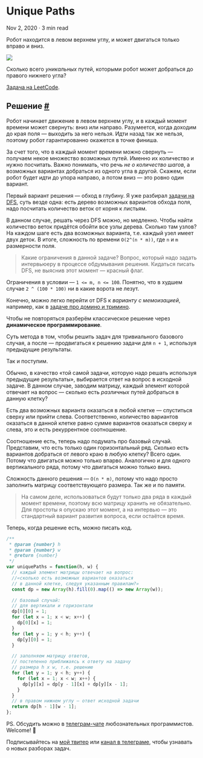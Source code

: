 Unique Paths
============

Nov 2, 2020 · 3 min read

Робот находится в левом верхнем углу, и может двигаться только вправо и вниз.

![](https://assets.leetcode.com/uploads/2018/10/22/robot_maze.png)

Сколько всего _уникальных_ путей, которыми робот может добраться до правого нижнего угла?

[Задача на LeetCode](https://leetcode.com/problems/unique-paths/).

Решение [#](#решение)
---------------------

Робот начинает движение в левом верхнем углу, и в каждый момент времени может свернуть: вниз или направо. Разумеется, когда доходим до края поля — выходить за него нельзя. Идти назад так же нельзя, поэтому робот гарантированно окажется в точке финиша.

За счет того, что в каждый момент времени можно свернуть — получаем некое множество возможных путей. Именно их количество и нужно посчитать. Важно понимать, что речь _не о количество шагов_, а возможных вариантах добраться из одного угла в другой. Скажем, если робот будет идти до упора направо, а потом вниз — это ровно один вариант.

Первый вариант решения — обход в глубину. Я уже разбирал [задачи на DFS](/tags/dfs/), суть везде одна: есть дерево возможных вариантов обхода поля, надо посчитать количество веток от корня к листьям.

В данном случае, решать через DFS можно, но медленно. Чтобы найти количество веток придётся обойти все узлы дерева. Сколько там узлов? На каждом шаге есть два возможных варианта, т.е. каждый узел имеет двух деток. В итоге, сложность по времени `O(2^(n * m))`, где `n` и `m` размерности поля.

> Какие ограничения в данной задаче? Вопрос, который надо задать интервьюеру в процессе обдумывания решения. Кидаться писать DFS, не выяснив этот момент — красный флаг.

Ограничения в условии — `1 <= m, n <= 100`. Понятно, что в худшем случае `2 ^ (100 * 100)` ни в какие ворота не лезут.

Конечно, можно легко перейти от DFS к _варианту с мемоизацией_, например, как в [задаче про домино и тримино](/posts/domino-and-tromino-tiling.md).

Чтобы не повторяться разберём классическое решение через **динамическое программирование**.

Суть метода в том, чтобы решить задач для тривиального базового случая, а после — продвигаться к решению задачи для `n + 1`, используя предыдущие результаты.

Так и поступим.

Обычно, в качество «той самой задачи, которую надо решать используя предыдущие результаты», выбирается ответ на вопрос в исходной задаче. В данном случае, заводим матрицу, каждый элемент которой отвечает на вопрос — сколько есть _различных_ путей добраться в данную клетку?

Есть два возможных варианта оказаться в любой клетке — спуститься сверху или прийти слева. Соответственно, количество вариантов оказаться в данной клетке равно сумме вариантов оказаться сверху и слева, это и есть рекуррентное соотношение.

Соотношение есть, теперь надо подумать про базовый случай. Представим, что есть только один горизонтальный ряд. Сколько есть вариантов добраться от левого краю в любую клетку? Всего один. Потому что двигаться можно только впарво. Аналогично и для одного вертикального ряда, потому что двигаться можно только вниз.

Сложность данного решения — `O(n * m)`, потому что надо просто заполнить матрицу соответствующего размера. Так же и по памяти.

> На самом деле, использоваться будут только два ряда в каждый момент времени, поэтому всю матрицу хранить не обязательно. Для простоты я опускаю этот момент, а на интервью — это стандартный вариант развития вопроса, если остаётся время.

Теперь, когда решение есть, можно писать код.

```js
/**
 * @param {number} h
 * @param {number} w
 * @return {number}
 */
var uniquePaths = function(h, w) {
  // каждый элемент матрицы отвечает на вопрос:
  //«сколько есть возможных вариантов оказаться
  // в данной клетке, следуя указанным правилам?»
  const dp = new Array(h).fill(0).map(() => new Array(w));

  // базовый случай:
  // для вертикали и горизонтали
  dp[0][0] = 1;
  for (let x = 1; x < w; x++) {
    dp[0][x] = 1;
  }
  for (let y = 1; y < h; y++) {
    dp[y][0] = 1;
  }

  // заполняем матрицу ответов,
  // постепенно приближаясь к ответу на задачу
  // размера h x w, т.е. решению
  for (let y = 1; y < h; y++) {
    for (let x = 1; x < w; x++) {
      dp[y][x] = dp[y - 1][x] + dp[y][x - 1];
    }
  }
  // в правом нижнем углу — ответ исходной задачи
  return dp[h - 1][w - 1];
};
```

PS. Обсудить можно в [телеграм-чате](https://t.me/ctci_chat_ru) любознательных программистов. Welcome! 🤗

Подписывайтесь на [мой твитер](https://twitter.com/vitkarpov) или [канал в телеграме](https://t.me/coding_interviews), чтобы узнавать о новых разборах задач.